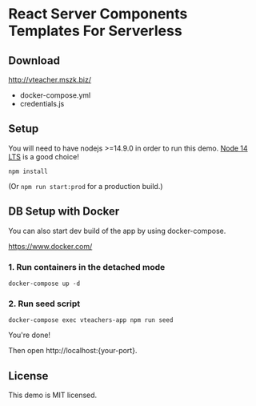 # React Server Components Templates For Serverless

## Download

http://vteacher.mszk.biz/

- docker-compose.yml
- credentials.js


## Setup

You will need to have nodejs >=14.9.0 in order to run this demo. [Node 14 LTS](https://nodejs.org/en/about/releases/) is a good choice!

  ```
  npm install
  ```

(Or `npm run start:prod` for a production build.)

## DB Setup with Docker

You can also start dev build of the app by using docker-compose.

https://www.docker.com/

### 1. Run containers in the detached mode

  ```
  docker-compose up -d
  ```

### 2. Run seed script

  ```
  docker-compose exec vteachers-app npm run seed
  ```

You're done!

Then open http://localhost:{your-port}.

## License
This demo is MIT licensed.
